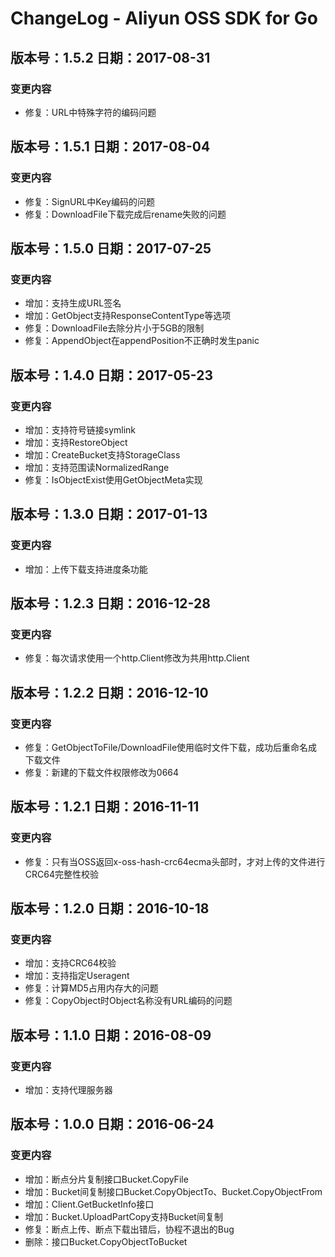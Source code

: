 # ChangeLog - Aliyun OSS SDK for Go

## 版本号：1.5.2 日期：2017-08-31
### 变更内容
 - 修复：URL中特殊字符的编码问题
 
## 版本号：1.5.1 日期：2017-08-04
### 变更内容
 - 修复：SignURL中Key编码的问题
 - 修复：DownloadFile下载完成后rename失败的问题
 
## 版本号：1.5.0 日期：2017-07-25
### 变更内容
 - 增加：支持生成URL签名
 - 增加：GetObject支持ResponseContentType等选项
 - 修复：DownloadFile去除分片小于5GB的限制
 - 修复：AppendObject在appendPosition不正确时发生panic

## 版本号：1.4.0 日期：2017-05-23
### 变更内容
 - 增加：支持符号链接symlink
 - 增加：支持RestoreObject
 - 增加：CreateBucket支持StorageClass
 - 增加：支持范围读NormalizedRange
 - 修复：IsObjectExist使用GetObjectMeta实现

## 版本号：1.3.0 日期：2017-01-13
### 变更内容
 - 增加：上传下载支持进度条功能

## 版本号：1.2.3 日期：2016-12-28
### 变更内容
 - 修复：每次请求使用一个http.Client修改为共用http.Client

## 版本号：1.2.2 日期：2016-12-10
### 变更内容
 - 修复：GetObjectToFile/DownloadFile使用临时文件下载，成功后重命名成下载文件
 - 修复：新建的下载文件权限修改为0664

## 版本号：1.2.1 日期：2016-11-11
### 变更内容
 - 修复：只有当OSS返回x-oss-hash-crc64ecma头部时，才对上传的文件进行CRC64完整性校验

## 版本号：1.2.0 日期：2016-10-18
### 变更内容
 - 增加：支持CRC64校验
 - 增加：支持指定Useragent
 - 修复：计算MD5占用内存大的问题
 - 修复：CopyObject时Object名称没有URL编码的问题

## 版本号：1.1.0 日期：2016-08-09
### 变更内容
 - 增加：支持代理服务器

## 版本号：1.0.0 日期：2016-06-24
### 变更内容
 - 增加：断点分片复制接口Bucket.CopyFile
 - 增加：Bucket间复制接口Bucket.CopyObjectTo、Bucket.CopyObjectFrom
 - 增加：Client.GetBucketInfo接口
 - 增加：Bucket.UploadPartCopy支持Bucket间复制
 - 修复：断点上传、断点下载出错后，协程不退出的Bug
 - 删除：接口Bucket.CopyObjectToBucket
